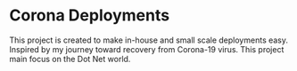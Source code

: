 # Corona Deployments
This project is created to make in-house and small scale deployments easy. Inspired by my journey toward recovery from Corona-19 virus. This project main focus on the Dot Net world.
